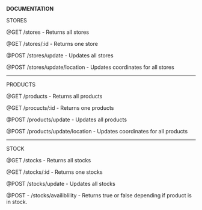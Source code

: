 <b>DOCUMENTATION</b>

STORES

@GET /stores
    - Returns all stores

@GET /stores/:id
    - Returns one store

@POST /stores/update
    - Updates all stores

@POST /stores/update/location
    - Updates coordinates for all stores

*********************************************
PRODUCTS

@GET /products
    - Returns all products

@GET /procucts/:id
    - Returns one products

@POST /products/update
    - Updates all products

@POST /products/update/location
    - Updates coordinates for all products

*********************************************
STOCK

@GET /stocks
    - Returns all stocks

@GET /stocks/:id
    - Returns one stocks

@POST /stocks/update
    - Updates all stocks

@POST - /stocks/availiblility
    - Returns true or false depending if product is in stock.




